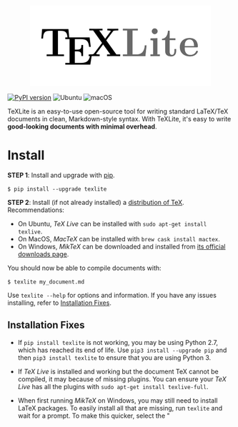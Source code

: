 <p align="center">
  <img src="docs/images/texlite.png" />
</p>

[![PyPI version](https://badge.fury.io/py/texlite.svg)](https://badge.fury.io/py/texlite) ![Ubuntu](https://github.com/lucrae/texlite/workflows/Ubuntu/badge.svg) ![macOS](https://github.com/lucrae/texlite/workflows/macOS/badge.svg)

TeXLite is an easy-to-use open-source tool for writing standard LaTeX/TeX documents in clean, Markdown-style syntax. With TeXLite, it's easy to write **good-looking documents with minimal overhead**.

# Install

**STEP 1**: Install and upgrade with [pip](https://pip.pypa.io/en/stable/quickstart/).

```
$ pip install --upgrade texlite
```

**STEP 2**: Install (if not already installed) a [distribution of TeX](https://www.latex-project.org/get/). Recommendations:
- On Ubuntu, *TeX Live* can be installed with `sudo apt-get install texlive`.
- On MacOS, *MacTeX* can be installed with `brew cask install mactex`.
- On Windows, *MikTeX* can be downloaded and installed from [its official downloads page](https://miktex.org/download).

You should now be able to compile documents with:

```
$ texlite my_document.md
```

Use `texlite --help` for options and information. If you have any issues installing, refer to [Installation Fixes](##Installation-Fixes).

## Installation Fixes

- If `pip install texlite` is not working, you may be using Python 2.7, which has reached its end of life. Use `pip3 install --upgrade pip` and then `pip3 install texlite` to ensure that you are using Python 3.

- If *TeX Live* is installed and working but the document TeX cannot be compiled, it may because of missing plugins. You can ensure your *TeX Live* has all the plugins with `sudo apt-get install texlive-full`.

- When first running *MikTeX* on Windows, you may still need to install LaTeX packages. To easily install all that are missing, run `texlite` and wait for a prompt. To make this quicker, select the "
